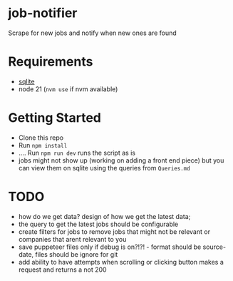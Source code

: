 # job-notifier
Scrape for new jobs and notify when new ones are found

# Requirements
- [sqlite ](https://www.sqlite.org)
- node 21 (`nvm use` if nvm available)


# Getting Started
- Clone this repo
- Run `npm install`
- .... Run `npm run dev` runs the script as is
- jobs might not show up (working on adding a front end piece) but you can view them on sqlite using the queries from `Queries.md`

# TODO
- how do we get data? design of how we get the latest data;
- the query to get the latest jobs should be configurable
- create filters for jobs to remove jobs that might not be relevant or companies that arent relevant to you
- save puppeteer files only if debug is on?!?! - format should be source-date, files should be ignore for git
- add ability to have attempts when scrolling or clicking button makes a request and returns a not 200
